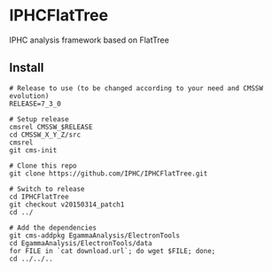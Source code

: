 IPHCFlatTree
============

IPHC analysis framework based on FlatTree

Install
-------

```
# Release to use (to be changed according to your need and CMSSW evolution)
RELEASE=7_3_0

# Setup release
cmsrel CMSSW_$RELEASE
cd CMSSW_X_Y_Z/src
cmsrel
git cms-init

# Clone this repo
git clone https://github.com/IPHC/IPHCFlatTree.git

# Switch to release
cd IPHCFlatTree
git checkout v20150314_patch1
cd ../

# Add the dependencies
git cms-addpkg EgammaAnalysis/ElectronTools
cd EgammaAnalysis/ElectronTools/data
for FILE in `cat download.url`; do wget $FILE; done;
cd ../../..
```

